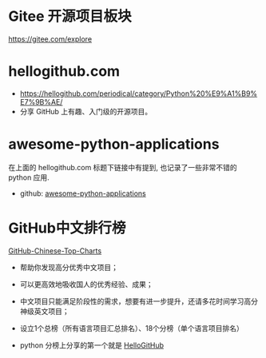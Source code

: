 

# Gitee 开源项目板块

 https://gitee.com/explore



# hellogithub.com

- https://hellogithub.com/periodical/category/Python%20%E9%A1%B9%E7%9B%AE/
- 分享 GitHub 上有趣、入门级的开源项目。







# awesome-python-applications

在上面的 hellogithub.com 标题下链接中有提到,  也记录了一些非常不错的 python 应用.

-  github:  [awesome-python-applications](https://github.com/mahmoud/awesome-python-applications) 





# GitHub中文排行榜

 [GitHub-Chinese-Top-Charts](https://github.com/kon9chunkit/GitHub-Chinese-Top-Charts) 

- 帮助你发现高分优秀中文项目；
- 可以更高效地吸收国人的优秀经验、成果；
- 中文项目只能满足阶段性的需求，想要有进一步提升，还请多花时间学习高分神级英文项目；

- 设立1个总榜（所有语言项目汇总排名）、18个分榜（单个语言项目排名）
- python 分榜上分享的第一个就是  [HelloGitHub](https://github.com/521xueweihan/HelloGitHub) 

